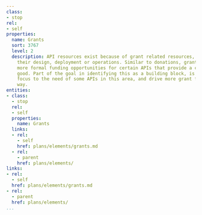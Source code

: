 ```yaml
---
class:
- stop
rel:
- self
properties:
  name: Grants
  sort: 3767
  level: 2
  description: API resources exist because of grant related resources, which pay for
    their design, deployment or operations. Similar to donations, grants could be
    more formal funding opportunities for certain APIs that provide a civic or public
    good. Part of the goal in identifying this as a building block, is bringing more
    focus to the need of some APIs in this area, and drive more grant funding their
    way.
entities:
- class:
  - stop
  rel:
  - self
  properties:
    name: Grants
  links:
  - rel:
    - self
    href: plans/elements/grants.md
  - rel:
    - parent
    href: plans/elements/
links:
- rel:
  - self
  href: plans/elements/grants.md
- rel:
  - parent
  href: plans/elements/
...
```

